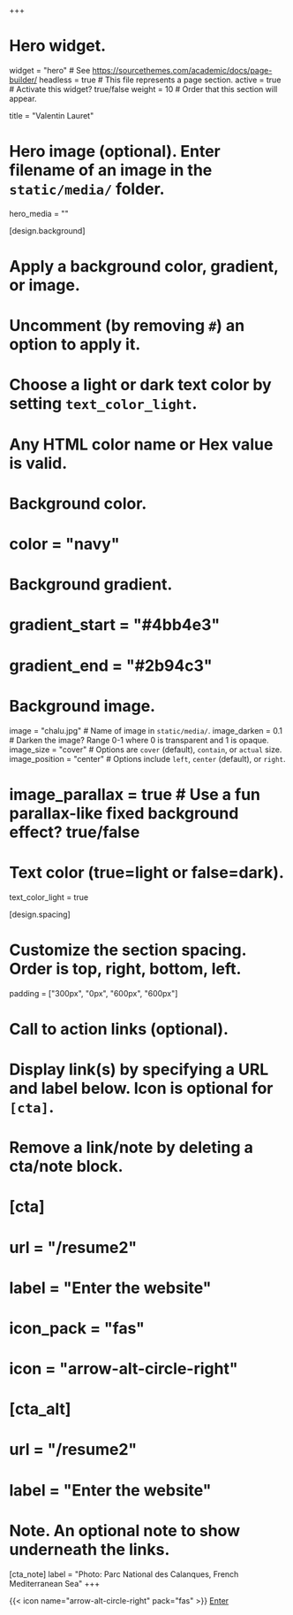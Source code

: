 +++
# Hero widget.
widget = "hero"  # See https://sourcethemes.com/academic/docs/page-builder/
headless = true  # This file represents a page section.
active = true  # Activate this widget? true/false
weight = 10  # Order that this section will appear.

title = "Valentin Lauret"

# Hero image (optional). Enter filename of an image in the `static/media/` folder.
hero_media = ""

[design.background]
  # Apply a background color, gradient, or image.
  #   Uncomment (by removing `#`) an option to apply it.
  #   Choose a light or dark text color by setting `text_color_light`.
  #   Any HTML color name or Hex value is valid.

  # Background color.
  # color = "navy"
  
  # Background gradient.
  # gradient_start = "#4bb4e3"
  # gradient_end = "#2b94c3"
  
  # Background image.
   image = "chalu.jpg"  # Name of image in `static/media/`.
   image_darken = 0.1  # Darken the image? Range 0-1 where 0 is transparent and 1 is opaque.
   image_size = "cover"  #  Options are `cover` (default), `contain`, or `actual` size.
   image_position = "center"  # Options include `left`, `center` (default), or `right`.
  # image_parallax = true  # Use a fun parallax-like fixed background effect? true/false
  
  # Text color (true=light or false=dark).
  text_color_light = true
  
[design.spacing]
  # Customize the section spacing. Order is top, right, bottom, left.
  padding = ["300px", "0px", "600px", "600px"]

# Call to action links (optional).
#   Display link(s) by specifying a URL and label below. Icon is optional for `[cta]`.
#   Remove a link/note by deleting a cta/note block.
# [cta]
#   url = "/resume2"
#   label = "Enter the website"
#   icon_pack = "fas"
#   icon = "arrow-alt-circle-right"
  
# [cta_alt]
#   url = "/resume2"
#   label = "Enter the website"

# Note. An optional note to show underneath the links.
[cta_note]
  label = "Photo: Parc National des Calanques, French Mediterranean Sea"
+++



 {{< icon name="arrow-alt-circle-right" pack="fas" >}}  [Enter](/accueil)





